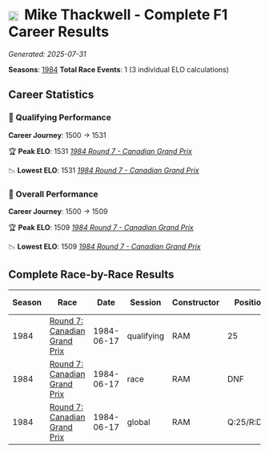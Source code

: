 # <img src="https://upload.wikimedia.org/wikipedia/commons/3/3e/Flag_of_New_Zealand.svg" alt="New Zealand" width="20" height="auto" style="vertical-align: middle; margin-right: 5px;" onerror="this.outerHTML='🇳🇿'; this.style.marginRight='5px';"/> Mike Thackwell - Complete F1 Career Results

*Generated: 2025-07-31*

**Seasons**: [1984](../seasons/1984-season-report)
**Total Race Events**: 1 (3 individual ELO calculations)

## Career Statistics

### 🏁 Qualifying Performance
**Career Journey**: 1500 → 1531

🏆 **Peak ELO**: 1531
   *[1984 Round 7 - Canadian Grand Prix](../seasons/1984-season-report#round-7-canadian-grand-prix)*

📉 **Lowest ELO**: 1531
   *[1984 Round 7 - Canadian Grand Prix](../seasons/1984-season-report#round-7-canadian-grand-prix)*

### 🌟 Overall Performance
**Career Journey**: 1500 → 1509

🏆 **Peak ELO**: 1509
   *[1984 Round 7 - Canadian Grand Prix](../seasons/1984-season-report#round-7-canadian-grand-prix)*

📉 **Lowest ELO**: 1509
   *[1984 Round 7 - Canadian Grand Prix](../seasons/1984-season-report#round-7-canadian-grand-prix)*


## Complete Race-by-Race Results

| Season | Race | Date | Session | Constructor | Position | Starting ELO | ELO Change | Final ELO | Teammate |
|--------|------|------|---------|-------------|----------|--------------|------------|-----------|----------|
| 1984 | [Round 7: Canadian Grand Prix](../seasons/1984-season-report#round-7-canadian-grand-prix) | 1984-06-17 | qualifying | RAM | 25 | 1500 | +31 | 1531 | <img src="https://upload.wikimedia.org/wikipedia/commons/c/c3/Flag_of_France.svg" alt="France" width="20" height="auto" style="vertical-align: middle; margin-right: 5px;" onerror="this.outerHTML='🇫🇷'; this.style.marginRight='5px';"/> Philippe Alliot |
| 1984 | [Round 7: Canadian Grand Prix](../seasons/1984-season-report#round-7-canadian-grand-prix) | 1984-06-17 | race | RAM | DNF | 1500 | N/A | 1500 | <img src="https://upload.wikimedia.org/wikipedia/commons/c/c3/Flag_of_France.svg" alt="France" width="20" height="auto" style="vertical-align: middle; margin-right: 5px;" onerror="this.outerHTML='🇫🇷'; this.style.marginRight='5px';"/> Philippe Alliot |
| 1984 | [Round 7: Canadian Grand Prix](../seasons/1984-season-report#round-7-canadian-grand-prix) | 1984-06-17 | global | RAM | Q:25/R:DNF | 1500 | +9 | 1509 | <img src="https://upload.wikimedia.org/wikipedia/commons/c/c3/Flag_of_France.svg" alt="France" width="20" height="auto" style="vertical-align: middle; margin-right: 5px;" onerror="this.outerHTML='🇫🇷'; this.style.marginRight='5px';"/> Philippe Alliot |
